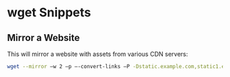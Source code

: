 wget Snippets
=============

## Mirror a Website

This will mirror a website with assets from various CDN servers:

```bash
wget --mirror –w 2 –p –-convert-links –P -Dstatic.example.com,static1.example.com,media.example.com,cdn.example.com -H ./target_dir http://www.example.com/
```
